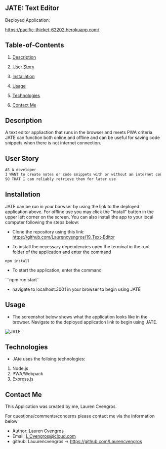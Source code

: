 ## JATE: Text Editor


Deployed Application:

https://pacific-thicket-62202.herokuapp.com/


## Table-of-Contents

1. [Description](#description)

2. [User Story](#user-story)

3. [Installation](#installation)

4. [Usage](#usage)

5. [Technologies](#technologies)

6. [Contact Me](#contact-me)


## Description

A text editor appliaction that runs in the browser and meets PWA criteria. JATE can function both online and offline and can be useful for saving code snippets when there is not internet connection.  


## User Story 

```md
AS A developer
I WANT to create notes or code snippets with or without an internet connection
SO THAT I can reliably retrieve them for later use
```

## Installation

JATE can be run in your borwser by using the link to the deployed application above. For offline use you may click the "install" button in the upper left corner on the screen. You can also install the app to your local computer following the steps below:

* Clone the repository using this link: https://github.com/Laurencvengros/19_Text-Editor


 * To install the necessary dependencies open the terminal in the root folder of the application and enter the command 

 ```npm install```

* To start the application, enter the command 

```npm run start``

* navigate to localhost:3001 in your browser to begin using JATE


## Usage

* The screenshot below shows what the application looks like in the browser. Navigate to the deployed application link to begin using JATE.

 ![JATE](./assets/images/jate.jpg)



## Technologies

* JAte uses the folloing technologies:

1. Node.js
2. PWA/Webpack
3. Express.js

## Contact Me

This Application was created by me, Lauren Cvengros.

For questions/comments/concerns please contact me via the information below

* Author: Lauren Cvengros
* Email: L.Cvengros@icloud.com
* github: Lauurencvengros -> https://github.com/Laurencvengros